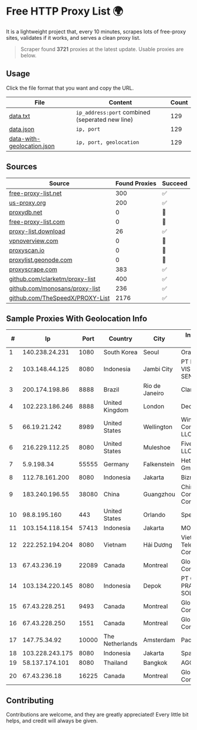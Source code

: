 
# Free HTTP Proxy List 🌍

It is a lightweight project that, every 10 minutes, scrapes lots of free-proxy sites, validates if it works, and serves a clean proxy list.


> Scraper found **3721** proxies at the latest update. Usable proxies are below.

## Usage

Click the file format that you want and copy the URL.


|File|Content|Count|
|----|-------|-----|
|[data.txt](https://raw.githubusercontent.com/themiralay/Proxy-List-World/master/data.txt)|`ip_address:port` combined (seperated new line)|129|
|[data.json](https://raw.githubusercontent.com/themiralay/Proxy-List-World/master/data.json)|`ip, port`|129|
|[data-with-geolocation.json](https://raw.githubusercontent.com/themiralay/Proxy-List-World/master/data-with-geolocation.json)|`ip, port, geolocation`|129|

## Sources

|Source|Found Proxies|Succeed|
|------|-------------|-------|
|[free-proxy-list.net](https://free-proxy-list.net)|300|✅|
|[us-proxy.org](https://www.us-proxy.org)|200|✅|
|[proxydb.net](http://proxydb.net)|0|🚫|
|[free-proxy-list.com](https://free-proxy-list.com/?page=&port=&type%5B%5D=http&type%5B%5D=https&up_time=0&search=Search)|0|🚫|
|[proxy-list.download](https://www.proxy-list.download/HTTP)|26|✅|
|[vpnoverview.com](https://vpnoverview.com/privacy/anonymous-browsing/free-proxy-servers)|0|🚫|
|[proxyscan.io](https://www.proxyscan.io)|0|🚫|
|[proxylist.geonode.com](https://proxylist.geonode.com/api/proxy-list?limit=300&page=1&sort_by=lastChecked&sort_type=desc&protocols=http,https)|0|🚫|
|[proxyscrape.com](https://api.proxyscrape.com/v2/?request=displayproxies&protocol=http&timeout=10000&country=all&ssl=all&anonymity=all)|383|✅|
|[github.com/clarketm/proxy-list](https://raw.githubusercontent.com/clarketm/proxy-list/master/proxy-list-raw.txt)|400|✅|
|[github.com/monosans/proxy-list](https://raw.githubusercontent.com/monosans/proxy-list/main/proxies/http.txt)|236|✅|
|[github.com/TheSpeedX/PROXY-List](https://raw.githubusercontent.com/TheSpeedX/PROXY-List/master/http.txt)|2176|✅|


## Sample Proxies With Geolocation Info

|#|Ip|Port|Country|City|Internet Service Provider|
|-|--|----|-------|----|-------------------------|
|1|140.238.24.231|1080|South Korea|Seoul|Oracle Corporation|
|2|103.148.44.125|8080|Indonesia|Jambi City|PT BUANA VISUALNET SENTRA|
|3|200.174.198.86|8888|Brazil|Rio de Janeiro|Claro S.A|
|4|102.223.186.246|8888|United Kingdom|London|Dedicated Servers|
|5|66.19.21.242|8989|United States|Wellington|Windstream Communications LLC|
|6|216.229.112.25|8080|United States|Muleshoe|Five Area Systems, LLC|
|7|5.9.198.34|55555|Germany|Falkenstein|Hetzner Online GmbH|
|8|112.78.161.200|8080|Indonesia|Jakarta|Biznet Networks|
|9|183.240.196.55|38080|China|Guangzhou|China Mobile Communications Corporation|
|10|98.8.195.160|443|United States|Orlando|Spectrum|
|11|103.154.118.154|57413|Indonesia|Jakarta|MORATELINDONAP|
|12|222.252.194.204|8080|Vietnam|Hải Dương|VietNam Post and Telecom Corporation|
|13|67.43.236.19|22089|Canada|Montreal|GloboTech Communications|
|14|103.134.220.145|8080|Indonesia|Depok|PT GLOBAL MEDIA PRATAMA SOLUSINDO|
|15|67.43.228.251|9493|Canada|Montreal|GloboTech Communications|
|16|67.43.228.250|1551|Canada|Montreal|GloboTech Communications|
|17|147.75.34.92|10000|The Netherlands|Amsterdam|Packet Host, Inc.|
|18|103.228.243.175|8080|Indonesia|Jakarta|SpaceX Starlink|
|19|58.137.174.101|8080|Thailand|Bangkok|AGC|
|20|67.43.236.18|16225|Canada|Montreal|GloboTech Communications|



## Contributing

Contributions are welcome, and they are greatly appreciated! Every
little bit helps, and credit will always be given.

